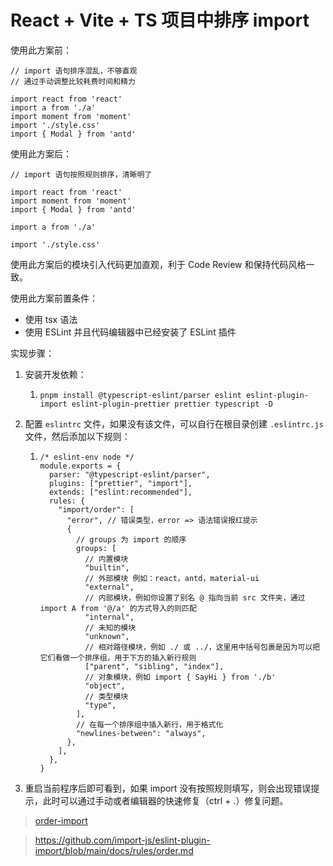 # React + Vite + TS 项目中排序 import 

使用此方案前：

```tsx
// import 语句排序混乱，不够直观
// 通过手动调整比较耗费时间和精力

import react from 'react'
import a from './a'
import moment from 'moment'
import './style.css'
import { Modal } from 'antd'
```



使用此方案后：

```tsx
// import 语句按照规则排序，清晰明了

import react from 'react'
import moment from 'moment'
import { Modal } from 'antd'

import a from './a'

import './style.css'
```



使用此方案后的模块引入代码更加直观，利于 Code Review 和保持代码风格一致。



使用此方案前置条件：

- 使用 tsx 语法
- 使用 ESLint 并且代码编辑器中已经安装了 ESLint 插件



实现步骤：

1. 安装开发依赖：

   1. ```shell
      pnpm install @typescript-eslint/parser eslint eslint-plugin-import eslint-plugin-prettier prettier typescript -D
      ```

      

2. 配置 ```eslintrc``` 文件，如果没有该文件，可以自行在根目录创建 ```.eslintrc.js``` 文件，然后添加以下规则：

   1. ```shell
      /* eslint-env node */
      module.exports = {
        parser: "@typescript-eslint/parser",
        plugins: ["prettier", "import"],
        extends: ["eslint:recommended"],
        rules: {
          "import/order": [
            "error", // 错误类型，error => 语法错误报红提示
            {
              // groups 为 import 的顺序
              groups: [
                // 内置模块
                "builtin",
                // 外部模块 例如：react，antd，material-ui
                "external",
                // 内部模块，例如你设置了别名 @ 指向当前 src 文件夹，通过 import A from '@/a' 的方式导入的则匹配
                "internal",
                // 未知的模块
                "unknown",
                // 相对路径模块，例如 ./ 或 ../，这里用中括号包裹是因为可以把它们看做一个排序组，用于下方的插入新行规则
                ["parent", "sibling", "index"],
                // 对象模块，例如 import { SayHi } from './b'
                "object",
                // 类型模块
                "type",
              ],
              // 在每一个排序组中插入新行，用于格式化
              "newlines-between": "always",
            },
          ],
        },
      }
      
      ```

3. 重启当前程序后即可看到，如果 import 没有按照规则填写，则会出现错误提示，此时可以通过手动或者编辑器的快速修复（ctrl + .）修复问题。



> [order-import](https://www.npmjs.com/package/order-imports) 

> https://github.com/import-js/eslint-plugin-import/blob/main/docs/rules/order.md